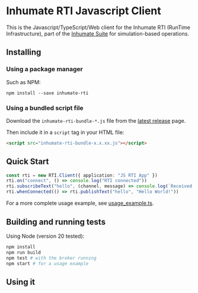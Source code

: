 # Inhumate RTI Javascript Client

This is the Javascript/TypeScript/Web client for the Inhumate RTI
(RunTime Infrastructure), part of the [Inhumate Suite](https://inhumatesystems.com/products/sboss/)
for simulation-based operations.

## Installing

### Using a package manager

Such as NPM:

```
npm install --save inhumate-rti
```

### Using a bundled script file

Download the `inhumate-rti-bundle-*.js` file from the [latest release](https://gitlab.com/inhumate/rti-client/-/releases/permalink/latest) page.

Then include it in a `script` tag in your HTML file:

```html
<script src="inhumate-rti-bundle-x.x.xx.js"></script>
```

## Quick Start

```ts
const rti = new RTI.Client({ application: "JS RTI App" })
rti.on("connect", () => console.log("RTI connected"))
rti.subscribeText("hello", (channel, message) => console.log(`Received: ${message}`))
rti.whenConnected(() => rti.publishText("hello", "Hello World!"))
```

For a more complete usage example, see [usage_example.ts](https://github.com/inhumatesystems/rti-client/blob/main/js/test/usage_example.ts).

## Building and running tests

Using Node (version 20 tested):

```sh
npm install
npm run build
npm test # with the broker running
npm start # for a usage example
```

## Using it
